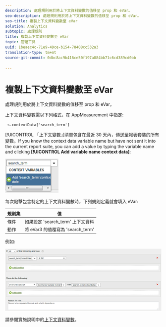 ```yaml
---
description: 處理規則用於將上下文資料變數的值移至 prop 和 eVar。
seo-description: 處理規則用於將上下文資料變數的值移至 prop 和 eVar。
seo-title: 複製上下文資料變數至 eVar
solution: Analytics
subtopic: 處理規則
title: 複製上下文資料變數至 eVar
topic: 管理工具
uuid: 1beaec4c-71e9-49ce-b154-78408cc532a3
translation-type: tm+mt
source-git-commit: 0dbc8ac9b416ce50f197a884bb71c6cd389cd0bb

---
```



# 複製上下文資料變數至 eVar

處理規則用於將上下文資料變數的值移至 prop 和 eVar。

上下文資料變數需以下列格式，在 AppMeasurement 中指定:

```
 s.contextData['search_term']
```

[!UICONTROL 「上下文變數」]清單包含在最近 30 天內，傳送至報表套裝的所有變數。If you know the context data variable name but have not sent it into the current report suite, you can add a value by typing the variable name and clicking **[!UICONTROL Add variable name context data]**:

![](assets/add-context-variable.png)

每次點擊包含特定的上下文資料變數時，下列規則定義就會填入 eVar:

| 規則集 | 值 |
|---|---|
| 條件 | 如果設定 'search_term' 上下文資料 |
| 動作 | 將 eVar3 的值覆寫為 'search_term' |

例如:

![](assets/set-context-data.png)

請參閱實施說明中的[上下文資料變數](https://marketing.adobe.com/resources/help/en_US/sc/implement/context_data_variables.html)。
